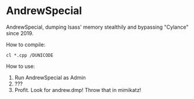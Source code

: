 # AndrewSpecial

AndrewSpecial, dumping lsass' memory stealthily and bypassing "Cylance" since 2019.

How to compile:

```
cl *.cpp /DUNICODE
```

How to use:

1) Run AndrewSpecial as Admin
2) ???
3) Profit. Look for andrew.dmp! Throw that in mimikatz!
